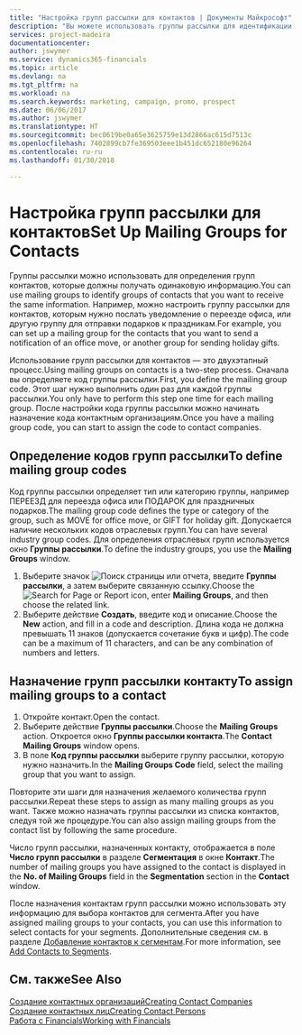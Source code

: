 ```yaml
---
title: "Настройка групп рассылки для контактов | Документы Майкрософт"
description: "Вы можете использовать группы рассылки для идентификации групп контактов, которые должны получать одни и те же сведения, например в рамках маркетинговой кампании."
services: project-madeira
documentationcenter: 
author: jswymer
ms.service: dynamics365-financials
ms.topic: article
ms.devlang: na
ms.tgt_pltfrm: na
ms.workload: na
ms.search.keywords: marketing, campaign, promo, prospect
ms.date: 06/06/2017
ms.author: jswymer
ms.translationtype: HT
ms.sourcegitcommit: bec0619be0a65e3625759e13d2866ac615d7513c
ms.openlocfilehash: 7402899cb7fe369503eee1b451dc652180e96264
ms.contentlocale: ru-ru
ms.lasthandoff: 01/30/2018

---
```

# <a name="set-up-mailing-groups-for-contacts"></a><span data-ttu-id="6eb47-103">Настройка групп рассылки для контактов</span><span class="sxs-lookup"><span data-stu-id="6eb47-103">Set Up Mailing Groups for Contacts</span></span>
<span data-ttu-id="6eb47-104">Группы рассылки можно использовать для определения групп контактов, которые должны получать одинаковую информацию.</span><span class="sxs-lookup"><span data-stu-id="6eb47-104">You can use mailing groups to identify groups of contacts that you want to receive the same information.</span></span> <span data-ttu-id="6eb47-105">Например, можно настроить группу рассылки для контактов, которым нужно послать уведомление о переезде офиса, или другую группу для отправки подарков к праздникам.</span><span class="sxs-lookup"><span data-stu-id="6eb47-105">For example, you can set up a mailing group for the contacts that you want to send a notification of an office move, or another group for sending holiday gifts.</span></span>

<span data-ttu-id="6eb47-106">Использование групп рассылки для контактов — это двухэтапный процесс.</span><span class="sxs-lookup"><span data-stu-id="6eb47-106">Using mailing groups on contacts is a two-step process.</span></span> <span data-ttu-id="6eb47-107">Сначала вы определяете код группы рассылки.</span><span class="sxs-lookup"><span data-stu-id="6eb47-107">First, you define the mailing group code.</span></span> <span data-ttu-id="6eb47-108">Этот шаг нужно выполнить один раз для каждой группы рассылки.</span><span class="sxs-lookup"><span data-stu-id="6eb47-108">You only have to perform this step one time for each mailing group.</span></span> <span data-ttu-id="6eb47-109">После настройки кода группы рассылки можно начинать назначение кода контактным организациям.</span><span class="sxs-lookup"><span data-stu-id="6eb47-109">Once you have a mailing group code, you can start to assign the code to contact companies.</span></span>

## <a name="to-define-mailing-group-codes"></a><span data-ttu-id="6eb47-110">Определение кодов групп рассылки</span><span class="sxs-lookup"><span data-stu-id="6eb47-110">To define mailing group codes</span></span>
<span data-ttu-id="6eb47-111">Код группы рассылки определяет тип или категорию группы, например ПЕРЕЕЗД для переезда офиса или ПОДАРОК для праздничных подарков.</span><span class="sxs-lookup"><span data-stu-id="6eb47-111">The mailing group code defines the type or category of the group, such as MOVE for office move, or GIFT for holiday gift.</span></span> <span data-ttu-id="6eb47-112">Допускается наличие нескольких кодов отраслевых групп.</span><span class="sxs-lookup"><span data-stu-id="6eb47-112">You can have several industry group codes.</span></span> <span data-ttu-id="6eb47-113">Для определения отраслевых групп используется окно **Группы рассылки**.</span><span class="sxs-lookup"><span data-stu-id="6eb47-113">To define the industry groups, you use the **Mailing Groups** window.</span></span>

1. <span data-ttu-id="6eb47-114">Выберите значок ![Поиск страницы или отчета](media/ui-search/search_small.png "Значок поиска страницы или отчета"), введите **Группы рассылки**, а затем выберите связанную ссылку.</span><span class="sxs-lookup"><span data-stu-id="6eb47-114">Choose the ![Search for Page or Report](media/ui-search/search_small.png "Search for Page or Report icon") icon, enter **Mailing Groups**, and then choose the related link.</span></span>
2. <span data-ttu-id="6eb47-115">Выберите действие **Создать**, введите код и описание.</span><span class="sxs-lookup"><span data-stu-id="6eb47-115">Choose the **New** action, and fill in a code and description.</span></span> <span data-ttu-id="6eb47-116">Длина кода не должна превышать 11 знаков (допускается сочетание букв и цифр).</span><span class="sxs-lookup"><span data-stu-id="6eb47-116">The code can be a maximum of 11 characters, and can be any combination of numbers and letters.</span></span>

## <a name="AssignMailGroupContact"></a> <span data-ttu-id="6eb47-117">Назначение групп рассылки контакту</span><span class="sxs-lookup"><span data-stu-id="6eb47-117">To assign mailing groups to a contact</span></span>
1. <span data-ttu-id="6eb47-118">Откройте контакт.</span><span class="sxs-lookup"><span data-stu-id="6eb47-118">Open the contact.</span></span>
2. <span data-ttu-id="6eb47-119">Выберите действие **Группы рассылки**.</span><span class="sxs-lookup"><span data-stu-id="6eb47-119">Choose the **Mailing Groups** action.</span></span> <span data-ttu-id="6eb47-120">Откроется окно **Группы рассылки контакта**.</span><span class="sxs-lookup"><span data-stu-id="6eb47-120">The **Contact Mailing Groups** window opens.</span></span>
3. <span data-ttu-id="6eb47-121">В поле **Код группы рассылки** выберите группу рассылки, которую нужно назначить.</span><span class="sxs-lookup"><span data-stu-id="6eb47-121">In the **Mailing Groups Code** field, select the mailing group that you want to assign.</span></span>

<span data-ttu-id="6eb47-122">Повторите эти шаги для назначения желаемого количества групп рассылки.</span><span class="sxs-lookup"><span data-stu-id="6eb47-122">Repeat these steps to assign as many mailing groups as you want.</span></span> <span data-ttu-id="6eb47-123">Также можно назначать группы рассылки из списка контактов, следуя той же процедуре.</span><span class="sxs-lookup"><span data-stu-id="6eb47-123">You can also assign mailing groups from the contact list by following the same procedure.</span></span>

<span data-ttu-id="6eb47-124">Число групп рассылки, назначенных контакту, отображается в поле **Число групп рассылки** в разделе **Сегментация** в окне **Контакт**.</span><span class="sxs-lookup"><span data-stu-id="6eb47-124">The number of mailing groups you have assigned to the contact is displayed in the **No. of Mailing Groups** field in the **Segmentation** section in the **Contact** window.</span></span>

<span data-ttu-id="6eb47-125">После назначения контактам групп рассылки можно использовать эту информацию для выбора контактов для сегмента.</span><span class="sxs-lookup"><span data-stu-id="6eb47-125">After you have assigned mailing groups to your contacts, you can use this information to select contacts for your segments.</span></span> <span data-ttu-id="6eb47-126">Дополнительные сведения см. в разделе [Добавление контактов к сегментам](marketing-add-contact-segment.md).</span><span class="sxs-lookup"><span data-stu-id="6eb47-126">For more information, see [Add Contacts to Segments](marketing-add-contact-segment.md).</span></span>

## <a name="see-also"></a><span data-ttu-id="6eb47-127">См. также</span><span class="sxs-lookup"><span data-stu-id="6eb47-127">See Also</span></span>
[<span data-ttu-id="6eb47-128">Создание контактных организаций</span><span class="sxs-lookup"><span data-stu-id="6eb47-128">Creating Contact Companies</span></span>](marketing-create-contact-companies.md)  
[<span data-ttu-id="6eb47-129">Создание контактных лиц</span><span class="sxs-lookup"><span data-stu-id="6eb47-129">Creating Contact Persons</span></span>](marketing-create-contact-persons.md)  
[<span data-ttu-id="6eb47-130">Работа с Financials</span><span class="sxs-lookup"><span data-stu-id="6eb47-130">Working with Financials</span></span>](ui-work-product.md)

